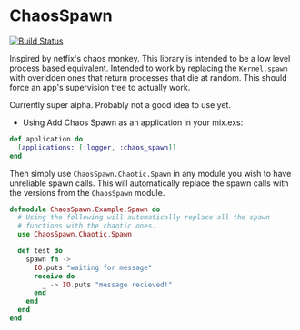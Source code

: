 ChaosSpawn
==========
[![Build Status](https://travis-ci.org/meadsteve/chaos-spawn.svg?branch=master)](https://travis-ci.org/meadsteve/chaos-spawn)

Inspired by netfix's chaos monkey. This library is intended to be a low level
process based equivalent. Intended to work by replacing the ```Kernel.spawn```
with overidden ones that return processes that die at random. This should
force an app's supervision tree to actually work.

Currently super alpha. Probably not a good idea to use yet.

* Using
Add Chaos Spawn as an application in your mix.exs:

```elixir
def application do
  [applications: [:logger, :chaos_spawn]]
end
```

Then simply use ```ChaosSpawn.Chaotic.Spawn``` in any module you wish to
have unreliable spawn calls. This will automatically replace the spawn calls
with the versions from the ```ChaosSpawn``` module.
``` elixir
defmodule ChaosSpawn.Example.Spawn do
  # Using the following will automatically replace all the spawn
  # functions with the chaotic ones.
  use ChaosSpawn.Chaotic.Spawn

  def test do
    spawn fn ->
      IO.puts "waiting for message"
      receive do
        _ -> IO.puts "message recieved!"
      end
    end
  end
end
```
